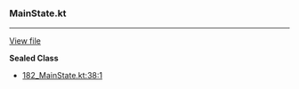 ### MainState.kt
---
[View file](files/182_MainState.kt)

**Sealed Class**

 - [182_MainState.kt:38:1](files/182_MainState.kt#L38)
